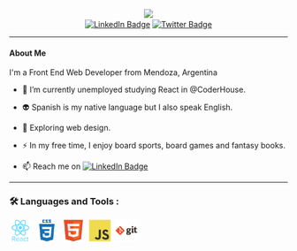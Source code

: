 <div id="header" align="center">
  <img src="https://media.giphy.com/media/L1R1tvI9svkIWwpVYr/giphy.gif" width="300" />
</div>

<div id="badges" align="center">
  <a href="https://www.linkedin.com/in/maria-eugenia-villegas-638159105"><img src="https://img.shields.io/badge/LinkedIn-blue?style=for-the-badge&logo=linkedin&logoColor=white" alt="LinkedIn Badge"/></a>
  <a href="https://twitter.com/JujeVille"><img src="https://img.shields.io/badge/Twitter-blue?style=for-the-badge&logo=twitter&logoColor=white" alt="Twitter Badge"/></a>  
</div>

---

<h4>About Me</h4>
I'm a Front End Web Developer from Mendoza, Argentina

- :telescope: I’m currently unemployed studying React in @CoderHouse.

- :alien: Spanish is my native language but I also speak English.

- :seedling: Exploring web design.

- :zap: In my free time, I enjoy board sports, board games and fantasy books.

- :mailbox: Reach me on <a href="https://www.linkedin.com/in/maria-eugenia-villegas-638159105"><img src="https://img.shields.io/badge/LinkedIn-blue?style=for-the-badge&logo=linkedin&logoColor=white" alt="LinkedIn Badge"/></a>

---

### :hammer_and_wrench: Languages and Tools :

<div>
  <img src="https://github.com/devicons/devicon/blob/master/icons/react/react-original-wordmark.svg" title="React" alt="React" width="40" height="40"/>&nbsp;
  <img src="https://github.com/devicons/devicon/blob/master/icons/css3/css3-plain-wordmark.svg"  title="CSS3" alt="CSS" width="40" height="40"/>&nbsp;
  <img src="https://github.com/devicons/devicon/blob/master/icons/html5/html5-original.svg" title="HTML5" alt="HTML" width="40" height="40"/>&nbsp;
  <img src="https://github.com/devicons/devicon/blob/master/icons/javascript/javascript-original.svg" title="JavaScript" alt="JavaScript" width="40" height="40"/>&nbsp;
  <img src="https://github.com/devicons/devicon/blob/master/icons/git/git-original-wordmark.svg" title="Git" **alt="Git" width="40" height="40"/>
